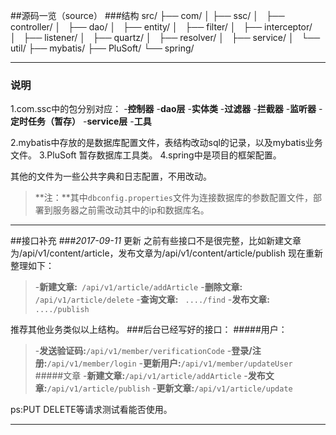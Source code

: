 ##源码一览（source）
###结构
src/
├── com/
│&nbsp;├── ssc/
│&nbsp;&nbsp;&nbsp;├── controller/
│&nbsp;&nbsp;&nbsp;├── dao/
│&nbsp;&nbsp;&nbsp;├── entity/
│&nbsp;&nbsp;&nbsp;├── filter/
│&nbsp;&nbsp;&nbsp;├── interceptor/
│&nbsp;&nbsp;&nbsp;├── listener/
│&nbsp;&nbsp;&nbsp;├── quartz/
│&nbsp;&nbsp;&nbsp;├── resolver/
│&nbsp;&nbsp;&nbsp;├── service/
│&nbsp;&nbsp;&nbsp;└── util/
├── mybatis/
├── PluSoft/
└── spring/

------

### 说明
1.com.ssc中的包分别对应：
-**控制器**
-**dao层**
-**实体类**
-**过滤器**
-**拦截器**
-**监听器**
-**定时任务（暂存）**
-**service层**
-**工具**

2.mybatis中存放的是数据库配置文件，表结构改动sql的记录，以及mybatis业务文件。
3.PluSoft 暂存数据库工具类。
4.spring中是项目的框架配置。

其他的文件为一些公共字典和日志配置，不用改动。
>**注：**其中`dbconfig.properties`文件为连接数据库的参数配置文件，部署到服务器之前需改动其中的ip和数据库名。

---------------

##接口补充
###*2017-09-11* 更新
之前有些接口不是很完整，比如新建文章为/api/v1/content/article，发布文章为/api/v1/content/article/publish 现在重新整理如下：
>-**新建文章:**` /api/v1/article/addArticle`
-**删除文章:** `/api/v1/article/delete`
-**查询文章:** ` ..../find`
-**发布文章:** `..../publish`

推荐其他业务类似以上结构。
###后台已经写好的接口：
#####用户：
>-**发送验证码:**`/api/v1/member/verificationCode`
-**登录/注册:**`/api/v1/member/login`
-**更新用户:**`/api/v1/member/updateUser`	
#####文章
>-**新建文章:**`/api/v1/article/addArticle`
>-**发布文章:**`/api/v1/article/publish`
-**更新文章:**`/api/v1/article/update`

ps:PUT DELETE等请求测试看能否使用。

---------------
	
	


